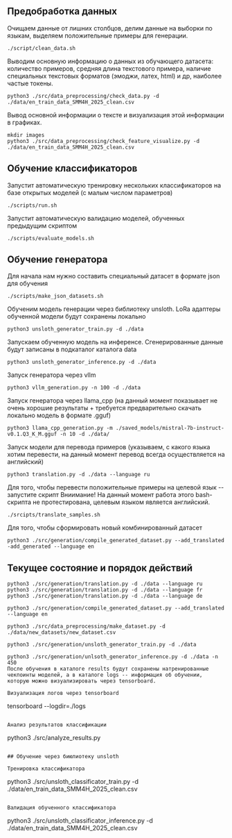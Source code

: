 ## Предобработка данных

Очищаем данные от лишних столбцов, делим данные на выборки по языкам, выделяем положительные примеры для генерации.
```
./script/clean_data.sh
```

Выводим основную информацию о данных из обучающего датасета: количество примеров, средняя длина текстового примера,
наличие специальных текстовых форматов (эмоджи, латех, html) и др, наиболее частые токены.
```
python3 ./src/data_preprocessing/check_data.py -d ./data/en_train_data_SMM4H_2025_clean.csv
```

Вывод основной информации о тексте и визуализация этой информации в графиках.
```
mkdir images
python3 ./src/data_preprocessing/check_feature_visualize.py -d ./data/en_train_data_SMM4H_2025_clean.csv
```

## Обучение классификаторов

Запустит автоматическую тренировку нескольких классификаторов на базе открытых моделей (с малым числом параметров)
```
./scripts/run.sh
```

Запустит автоматическую валидацию моделей, обученных предыдущим скриптом
```
./scripts/evaluate_models.sh
```

## Обучение генератора

Для начала нам нужно составить специальный датасет в формате json для обучения
```
./scripts/make_json_datasets.sh
```

Обученим модель генерации через библиотеку unsloth. LoRa адаптеры обученной модели будут сохранены локально
```
python3 unsloth_generator_train.py -d ./data
```

Запускаем обученную модель на инференсе. Сгенерированные данные будут записаны в подкаталог каталога data
```
python3 unsloth_generator_inference.py -d ./data
```

Запуск генератора через vllm
```
python3 vllm_generation.py -n 100 -d ./data
```

Запуск генератора через llama_cpp (на данный момент показывает не очень
хорошие результаты + требуется предварительно скачать локально модель в формате .gguf)
```
python3 llama_cpp_generation.py -m ./saved_models/mistral-7b-instruct-v0.1.Q3_K_M.gguf -n 10 -d ./data/
```

Запуск модели для перевода примеров (указываем, с какого языка хотим перевести, на данный момент перевод всегда осуществляется на английский)
```
python3 translation.py -d ./data --language ru
```

Для того, чтобы перевести положительные примеры на целевой язык -- запустите скрипт
Вниимание! На данный момент работа этого bash-скрипта не протестирована, целевым языком является английский.
```
./srcipts/translate_samples.sh
```

Для того, чтобы сформировать новый комбинированный датасет
```
python3 ./src/generation/compile_generated_dataset.py --add_translated -add_generated --language en
```

## Текущее состояние и порядок действий

```
python3 ./src/generation/translation.py -d ./data --language ru
python3 ./src/generation/translation.py -d ./data --language fr
python3 ./src/generation/translation.py -d ./data --language de

python3 ./src/generation/compile_generated_dataset.py --add_translated --language en

python3 ./src/data_preprocessing/make_dataset.py -d ./data/new_datasets/new_dataset.csv

python3 ./src/generation/unsloth_generator_train.py -d ./data

python3 ./src/generation/unlsoth_generator_inference.py -d ./data -n 450
После обучения в каталоге results будут сохранены натренированные чекпоинты моделей, а в каталоге logs -- информация об обучении,
которую можно визуализировать через tensorboard.

Визуализация логов через tensorboard
```
tensorboard --logdir=./logs
```

Анализ результатов классификации
```
python3 ./src/analyze_results.py
```

## Обучение через биюлиотеку unsloth

Тренировка классификатора
```
python3 ./src/unsloth_classificator_train.py -d ./data/en_train_data_SMM4H_2025_clean.csv
```

Валидация обученного классификатора
```
python3 ./src/unsloth_classificator_inference.py -d ./data/en_train_data_SMM4H_2025_clean.csv
```